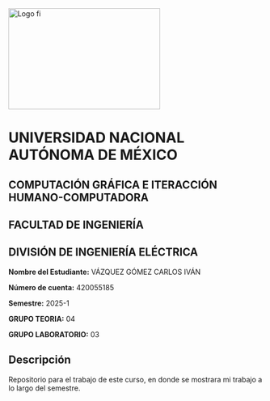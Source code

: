 <img src = https://github.com/user-attachments/assets/352934ad-cc89-4d11-95cb-02a99fd0e265 alt = " Logo fi" width="300" height="200">
 
# UNIVERSIDAD NACIONAL AUTÓNOMA DE MÉXICO

## COMPUTACIÓN GRÁFICA E ITERACCIÓN HUMANO-COMPUTADORA

## FACULTAD DE INGENIERÍA


## DIVISIÓN DE INGENIERÍA ELÉCTRICA

**Nombre del Estudiante:** VÁZQUEZ GÓMEZ CARLOS IVÁN 

**Número de cuenta:** 420055185

**Semestre:** 2025-1

**GRUPO TEORIA:** 04

**GRUPO LABORATORIO:** 03

## Descripción

Repositorio para el trabajo de este curso, en donde se mostrara mi trabajo a lo largo del semestre.
